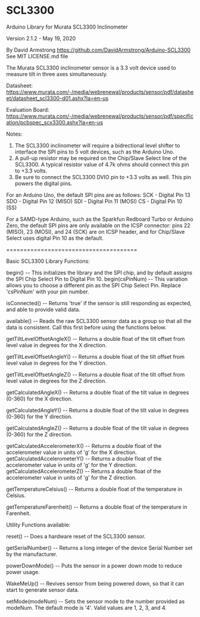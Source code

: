 # SCL3300


Arduino Library for Murata SCL3300 Inclinometer

  Version 2.1.2 - May 19, 2020
  
  By David Armstrong
  https://github.com/DavidArmstrong/Arduino-SCL3300
  See MIT LICENSE.md file


The Murata SCL3300 inclinometer sensor is a 3.3 volt device used to measure tilt in three axes simultaneously.

  Datasheet: https://www.murata.com/-/media/webrenewal/products/sensor/pdf/datasheet/datasheet_scl3300-d01.ashx?la=en-us

  Evaluation Board: https://www.murata.com/-/media/webrenewal/products/sensor/pdf/specification/pcbspec_scx3300.ashx?la=en-us

Notes:
  1) The SCL3300 inclinometer will require a bidrectional level shifter to interface the SPI pins to 5 volt devices, such as the Arduino Uno.
  2) A pull-up resistor may be required on the Chip/Slave Select line of the SCL3300.  A typical resistor value of 4.7k ohms should connect this pin to +3.3 volts.
  3) Be sure to connect the SCL3300 DVIO pin to +3.3 volts as well.  This pin powers the digital pins.

For an Arduino Uno, the default SPI pins are as follows:
SCK - Digital Pin 13
SDO - Digital Pin 12 (MISO)
SDI - Digital Pin 11 (MOSI)
CS  - Digital Pin 10 (SS)

For a SAMD-type Arduino, such as the Sparkfun Redboard Turbo or Arduino Zero, the default SPI pins are only available on the ICSP connector:
pins 22 (MISO), 23 (MOSI), and 24 (SCK) are on ICSP header, and for Chip/Slave Select uses digital Pin 10 as the default.

======================================

Basic SCL3300 Library Functions:

begin()         -- This initializes the library and the SPI chip, and by default assigns the SPI Chip Select Pin to Digital Pin 10.
begin(csPinNum) -- This variation allows you to choose a different pin as the SPI Chip Select Pin.  Replace 'csPinNum' with your pin number.

isConnected()   -- Returns 'true' if the sensor is still responding as expected, and able to provide valid data.

available()     -- Reads the raw SCL3300 sensor data as a group so that all the data is consistent.  Call this first before using the functions below.

getTiltLevelOffsetAngleX() -- Returns a double float of the tilt offset from level value in degrees for the X direction.

getTiltLevelOffsetAngleY() -- Returns a double float of the tilt offset from level value in degrees for the Y direction.

getTiltLevelOffsetAngleZ() -- Returns a double float of the tilt offset from level value in degrees for the Z direction.

getCalculatedAngleX() -- Returns a double float of the tilt value in degrees (0-360) for the X direction.

getCalculatedAngleY() -- Returns a double float of the tilt value in degrees (0-360) for the Y direction.

getCalculatedAngleZ() -- Returns a double float of the tilt value in degrees (0-360) for the Z direction.

getCalculatedAccelerometerX() -- Returns a double float of the accelerometer value in units of 'g' for the X direction.
getCalculatedAccelerometerY() -- Returns a double float of the accelerometer value in units of 'g' for the Y direction.
getCalculatedAccelerometerZ() -- Returns a double float of the accelerometer value in units of 'g' for the Z direction.

getTemperatureCelsius()   -- Returns a double float of the temperature in Celsius.

getTemperatureFarenheit() -- Returns a double float of the temperature in Farenheit.


Utility Functions available:

reset()           -- Does a hardware reset of the SCL3300 sensor.

getSerialNumber() -- Returns a long integer of the device Serial Number set by the manufacturer.

powerDownMode()   -- Puts the sensor in a power down mode to reduce power usage.

WakeMeUp()        -- Revives sensor from being powered down, so that it can start to generate sensor data.

setMode(modeNum) -- Sets the sensor mode to the number provided as modeNum.  The default mode is '4'.  Valid values are 1, 2, 3, and 4.
